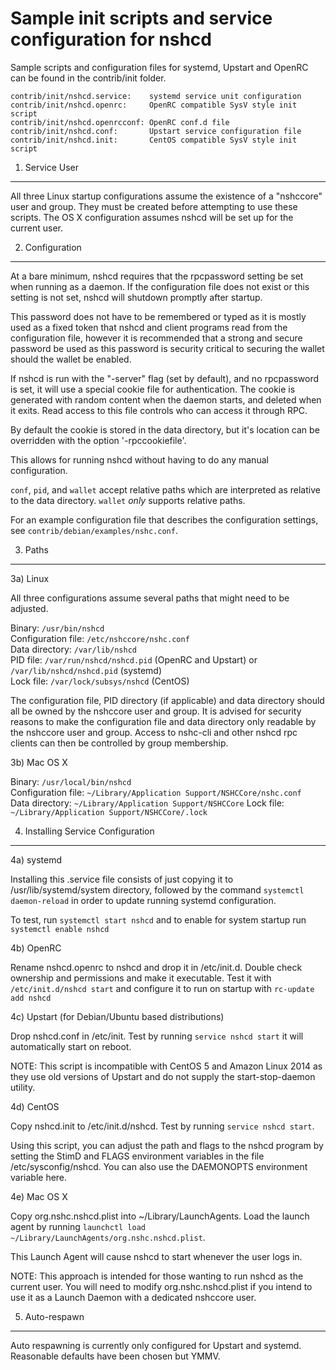 Sample init scripts and service configuration for nshcd
==========================================================

Sample scripts and configuration files for systemd, Upstart and OpenRC
can be found in the contrib/init folder.

    contrib/init/nshcd.service:    systemd service unit configuration
    contrib/init/nshcd.openrc:     OpenRC compatible SysV style init script
    contrib/init/nshcd.openrcconf: OpenRC conf.d file
    contrib/init/nshcd.conf:       Upstart service configuration file
    contrib/init/nshcd.init:       CentOS compatible SysV style init script

1. Service User
---------------------------------

All three Linux startup configurations assume the existence of a "nshccore" user
and group.  They must be created before attempting to use these scripts.
The OS X configuration assumes nshcd will be set up for the current user.

2. Configuration
---------------------------------

At a bare minimum, nshcd requires that the rpcpassword setting be set
when running as a daemon.  If the configuration file does not exist or this
setting is not set, nshcd will shutdown promptly after startup.

This password does not have to be remembered or typed as it is mostly used
as a fixed token that nshcd and client programs read from the configuration
file, however it is recommended that a strong and secure password be used
as this password is security critical to securing the wallet should the
wallet be enabled.

If nshcd is run with the "-server" flag (set by default), and no rpcpassword is set,
it will use a special cookie file for authentication. The cookie is generated with random
content when the daemon starts, and deleted when it exits. Read access to this file
controls who can access it through RPC.

By default the cookie is stored in the data directory, but it's location can be overridden
with the option '-rpccookiefile'.

This allows for running nshcd without having to do any manual configuration.

`conf`, `pid`, and `wallet` accept relative paths which are interpreted as
relative to the data directory. `wallet` *only* supports relative paths.

For an example configuration file that describes the configuration settings,
see `contrib/debian/examples/nshc.conf`.

3. Paths
---------------------------------

3a) Linux

All three configurations assume several paths that might need to be adjusted.

Binary:              `/usr/bin/nshcd`  
Configuration file:  `/etc/nshccore/nshc.conf`  
Data directory:      `/var/lib/nshcd`  
PID file:            `/var/run/nshcd/nshcd.pid` (OpenRC and Upstart) or `/var/lib/nshcd/nshcd.pid` (systemd)  
Lock file:           `/var/lock/subsys/nshcd` (CentOS)  

The configuration file, PID directory (if applicable) and data directory
should all be owned by the nshccore user and group.  It is advised for security
reasons to make the configuration file and data directory only readable by the
nshccore user and group.  Access to nshc-cli and other nshcd rpc clients
can then be controlled by group membership.

3b) Mac OS X

Binary:              `/usr/local/bin/nshcd`  
Configuration file:  `~/Library/Application Support/NSHCCore/nshc.conf`  
Data directory:      `~/Library/Application Support/NSHCCore`
Lock file:           `~/Library/Application Support/NSHCCore/.lock`

4. Installing Service Configuration
-----------------------------------

4a) systemd

Installing this .service file consists of just copying it to
/usr/lib/systemd/system directory, followed by the command
`systemctl daemon-reload` in order to update running systemd configuration.

To test, run `systemctl start nshcd` and to enable for system startup run
`systemctl enable nshcd`

4b) OpenRC

Rename nshcd.openrc to nshcd and drop it in /etc/init.d.  Double
check ownership and permissions and make it executable.  Test it with
`/etc/init.d/nshcd start` and configure it to run on startup with
`rc-update add nshcd`

4c) Upstart (for Debian/Ubuntu based distributions)

Drop nshcd.conf in /etc/init.  Test by running `service nshcd start`
it will automatically start on reboot.

NOTE: This script is incompatible with CentOS 5 and Amazon Linux 2014 as they
use old versions of Upstart and do not supply the start-stop-daemon utility.

4d) CentOS

Copy nshcd.init to /etc/init.d/nshcd. Test by running `service nshcd start`.

Using this script, you can adjust the path and flags to the nshcd program by
setting the StimD and FLAGS environment variables in the file
/etc/sysconfig/nshcd. You can also use the DAEMONOPTS environment variable here.

4e) Mac OS X

Copy org.nshc.nshcd.plist into ~/Library/LaunchAgents. Load the launch agent by
running `launchctl load ~/Library/LaunchAgents/org.nshc.nshcd.plist`.

This Launch Agent will cause nshcd to start whenever the user logs in.

NOTE: This approach is intended for those wanting to run nshcd as the current user.
You will need to modify org.nshc.nshcd.plist if you intend to use it as a
Launch Daemon with a dedicated nshccore user.

5. Auto-respawn
-----------------------------------

Auto respawning is currently only configured for Upstart and systemd.
Reasonable defaults have been chosen but YMMV.
